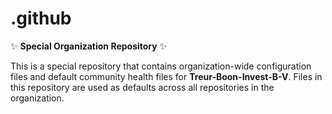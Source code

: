 # .github

✨ **Special Organization Repository** ✨

This is a special repository that contains organization-wide configuration files and default community health files for **Treur-Boon-Invest-B-V**. Files in this repository are used as defaults across all repositories in the organization.
